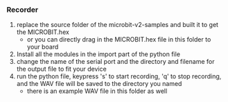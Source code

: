### Recorder

1. replace the source folder of the microbit-v2-samples and built it to get the MICROBIT.hex
   - or you can directly drag in the MICROBIT.hex file in this folder to your board
2. Install all the modules in the import part of the python file
3. change the name of the serial port and the directory and filename for the output file to fit your device
4. run the python file, keypress 's' to start recording, 'q' to stop recording, and the WAV file will be saved to the directory you named
   - there is an example WAV file in this folder as well
